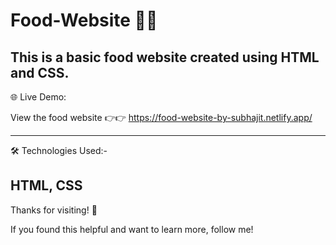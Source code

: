 # Food-Website  🍿🍿

This is a basic food website created using HTML and CSS. 
------
🌐 Live Demo:

View the food website 👉👉 https://food-website-by-subhajit.netlify.app/     

------
 🛠 Technologies Used:-  
 
HTML, CSS
--------
Thanks for visiting! 🌟

If you found this helpful and want to learn more, follow me! 
